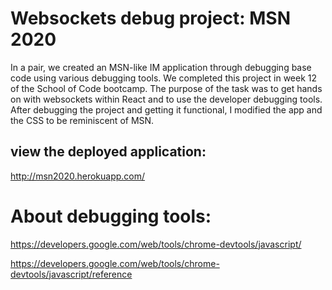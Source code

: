 # Websockets debug project: MSN 2020
In a pair, we created an MSN-like IM application through debugging base code using various debugging tools.
We completed this project in week 12 of the School of Code bootcamp. 
The purpose of the task was to get hands on with websockets within React and to use the developer debugging tools.
After debugging the project and getting it functional, I modified the app and the CSS to be reminiscent of MSN.

## view the deployed application:
http://msn2020.herokuapp.com/ 


# About debugging tools:

https://developers.google.com/web/tools/chrome-devtools/javascript/

https://developers.google.com/web/tools/chrome-devtools/javascript/reference

